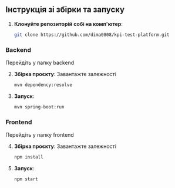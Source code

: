 ## Інструкція зі збірки та запуску

1. **Клонуйте репозиторій собі на комп'ютер**:
   
    ```bash
    git clone https://github.com/dima0808/kpi-test-platform.git
    ```

### Backend

Перейдіть у папку backend

2. **Збірка проєкту**:
   Завантажте залежності
   
   ```bash
   mvn dependency:resolve
   ```

4. **Запуск**:
   
   ```bash
   mvn spring-boot:run
   ```

### Frontend

Перейдіть у папку frontend

4. **Збірка проєкту**:
   Завантажте залежності
   
   ```bash
   npm install
   ```

6. **Запуск**:
   ```bash
   npm start
   ```
